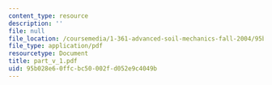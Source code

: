 ```yaml
---
content_type: resource
description: ''
file: null
file_location: /coursemedia/1-361-advanced-soil-mechanics-fall-2004/95b028e60ffcbc50002fd052e9c4049b_part_v_1.pdf
file_type: application/pdf
resourcetype: Document
title: part_v_1.pdf
uid: 95b028e6-0ffc-bc50-002f-d052e9c4049b
---
```

